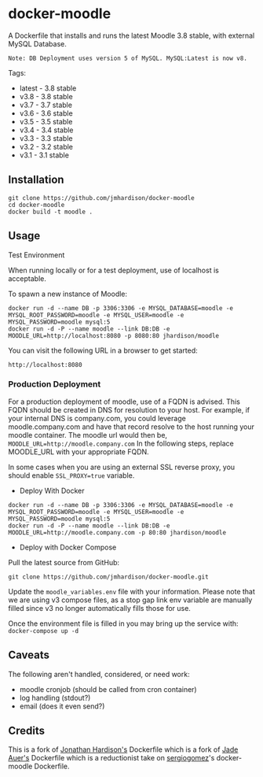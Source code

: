 docker-moodle
=============

A Dockerfile that installs and runs the latest Moodle 3.8 stable, with external MySQL Database.

`Note: DB Deployment uses version 5 of MySQL. MySQL:Latest is now v8.`

Tags:
* latest - 3.8 stable
* v3.8 - 3.8 stable
* v3.7 - 3.7 stable
* v3.6 - 3.6 stable
* v3.5 - 3.5 stable
* v3.4 - 3.4 stable
* v3.3 - 3.3 stable
* v3.2 - 3.2 stable
* v3.1 - 3.1 stable

## Installation

```
git clone https://github.com/jmhardison/docker-moodle
cd docker-moodle
docker build -t moodle .
```

## Usage

Test Environment

When running locally or for a test deployment, use of localhost is acceptable.

To spawn a new instance of Moodle:

```
docker run -d --name DB -p 3306:3306 -e MYSQL_DATABASE=moodle -e MYSQL_ROOT_PASSWORD=moodle -e MYSQL_USER=moodle -e MYSQL_PASSWORD=moodle mysql:5
docker run -d -P --name moodle --link DB:DB -e MOODLE_URL=http://localhost:8080 -p 8080:80 jhardison/moodle
```

You can visit the following URL in a browser to get started:

```
http://localhost:8080 
```

### Production Deployment

For a production deployment of moodle, use of a FQDN is advised. This FQDN should be created in DNS for resolution to your host. For example, if your internal DNS is company.com, you could leverage moodle.company.com and have that record resolve to the host running your moodle container. The moodle url would then be, `MOODLE_URL=http://moodle.company.com`
In the following steps, replace MOODLE_URL with your appropriate FQDN.

In some cases when you are using an external SSL reverse proxy, you should enable `SSL_PROXY=true` variable.

* Deploy With Docker
```
docker run -d --name DB -p 3306:3306 -e MYSQL_DATABASE=moodle -e MYSQL_ROOT_PASSWORD=moodle -e MYSQL_USER=moodle -e MYSQL_PASSWORD=moodle mysql:5
docker run -d -P --name moodle --link DB:DB -e MOODLE_URL=http://moodle.company.com -p 80:80 jhardison/moodle
```

* Deploy with Docker Compose

Pull the latest source from GitHub:
```
git clone https://github.com/jmhardison/docker-moodle.git
```

Update the `moodle_variables.env` file with your information. Please note that we are using v3 compose files, as a stop gap link env variable are manually filled since v3 no longer automatically fills those for use.

Once the environment file is filled in you may bring up the service with:
`docker-compose up -d`



## Caveats
The following aren't handled, considered, or need work: 
* moodle cronjob (should be called from cron container)
* log handling (stdout?)
* email (does it even send?)

## Credits

This is a fork of [Jonathan Hardison's](https://github.com/jmhardison/docker-moodle) Dockerfile
which is a fork of [Jade Auer's](https://github.com/jda/docker-moodle) Dockerfile
which is a reductionist take on [sergiogomez](https://github.com/sergiogomez/)'s docker-moodle Dockerfile.
